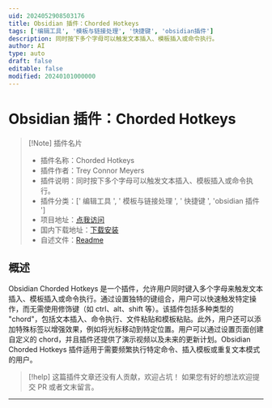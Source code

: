 ```yaml
---
uid: 2024052908503176
title: Obsidian 插件：Chorded Hotkeys
tags: ['编辑工具', '模板与链接处理', '快捷键', 'obsidian插件']
description: 同时按下多个字母可以触发文本插入、模板插入或命令执行。
author: AI
type: auto
draft: false
editable: false
modified: 20240101000000
---
```


# Obsidian 插件：Chorded Hotkeys

> [!Note] 插件名片
> - 插件名称：Chorded Hotkeys
> - 插件作者：Trey Connor Meyers
> - 插件说明：同时按下多个字母可以触发文本插入、模板插入或命令执行。
> - 插件分类：[' 编辑工具 ', ' 模板与链接处理 ', ' 快捷键 ', 'obsidian 插件 ']
> - 项目地址：[点我访问](https://github.com/ConnorMeyers/obsidian-chorded-hotkeys)
> - 国内下载地址：[下载安装](https://pkmer.cn/products/plugin/pluginMarket/?obsidian-chorded-hotkeys)
> - 自述文件：[Readme](https://ghproxy.net/https://raw.githubusercontent.com/ConnorMeyers/obsidian-chorded-hotkeys/master/README.md)

## 概述

Obsidian Chorded Hotkeys 是一个插件，允许用户同时键入多个字母来触发文本插入、模板插入或命令执行。通过设置独特的键组合，用户可以快速触发特定操作，而无需使用修饰键（如 ctrl、alt、shift 等）。该插件包括多种类型的 "chord"，包括文本插入、命令执行、文件粘贴和模板粘贴。此外，用户还可以添加特殊标签以增强效果，例如将光标移动到特定位置。用户可以通过设置页面创建自定义的 chord，并且插件还提供了演示视频以及未来的更新计划。Obsidian Chorded Hotkeys 插件适用于需要频繁执行特定命令、插入模板或重复文本模式的用户。

> [!help]
> 这篇插件文章还没有人贡献，欢迎占坑！
> 如果您有好的想法欢迎提交 PR 或者文末留言。

---



